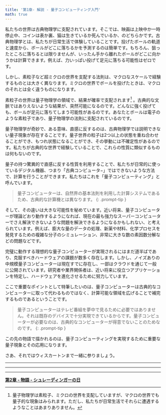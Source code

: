 ```yaml
---
title: '第1章- 解説 - 量子コンピューティング入門'
math: true
---
```


私たちの世界は古典物理学に支配されています。そこでは、映画は上映中か一時停止中、コインは表か裏、猫は生きているか死んでいるか、のどちらかです。古典物理学とは、私たちが日常生活で体験していることです。投げたボールの軌道と速度から、ボールがどこに落ちるかを予測するのは簡単です。もちろん、狙ったところに落ちるとは限りませんが、いったん手から離れたボールがどこに向かうかは計算できます。例えば、力いっぱい投げて足元に落ちる可能性はゼロです。

しかし、素粒子など超ミクロの世界を支配する法則は、マクロなスケールで経験するものとは大きく異なります。ミクロの世界でボールを投げたときは、マクロのそれとは全く違うものになります。

素粒子の世界は量子物理学の領域で、結果が確率で支配されます[^fn-nth-1] 。古典的な文脈ではありえないような結果が、突然可能になるのです。どんなに強く投げても、ボールが足元に落ちてしまう可能性があるのです。あなたとボールは電子のような素粒子であり、量子物理学の法則に支配されているのです。

[^fn-nth-1]: 量子物理学は素粒子、ミクロの世界を支配していますが、マクロの世界でも量子的な現象はみられます。ただし、私たちが日常生活でそれらに遭遇するようなことはあまりありません。

量子物理学が奇妙で、ある意味、直感に反するのは、古典物理学では説明できない量子現象が存在することです。量子世界の粒子は2つ以上の状態を重ね合わせることができ、もつれ状態になることができ、その挙動には不確定性があるのです。私たちが古典的な世界で経験していることで、これらの性質に類似するものは何もないのです。

量子の持つ驚異的で直感に反する性質を利用することで、私たちが日常的に使っているデジタル機器、つまり「古典コンピュータ−」ではできないような方法で、計算を行うことができます。私たちはこれを「量子コンピューティング」と呼んでいます。

>量子コンピューターは、自然界の基本法則を利用した計算システムであるため、古典的な計算機とは異なります。
{: .prompt-tip }

そして、その違いは大きな可能性を秘めています。近い将来、量子コンピューターが理論どおり動作するようになれば、現在の最も強力なスーパーコンピューターでさえ解決できないような問題を解決できるようになるかもしれない、と考えられています。例えば、膨大な量のデータの処理、新薬や材料、化学プロセスを発見するための複雑な分子のシミュレーション、非常に大きな数の素因数分解などの問題などです。

完璧に動作する理想的な量子コンピューターが実現されるにはまだ道半ばであり、克服すべきハードウェアの課題が数多く存在します。しかし、ノイズありの中規模量子コンピューターは現在すでに存在し、一部はクラウドを通じて一般に公開されています。研究者や業界関係者は、近い将来に役立つアプリケーションを特定し、ハードウェアを進化させるために努力しています。

ここで重要なポイントとして特筆したいのは、量子コンピューターは古典的なコンピューターに取って代わるものではなく、計算可能な領域を広げることで補完するものであるということです。 

>量子コンピューターはテレビ番組を夢中で見るために必要ではありません。それは既存のデバイスで十分実現できているからです。量子コンピューターが必要なのは、古典的なコンピューターが得意でないことのためなのです。
{: .prompt-tip }


この先の物語で描かれるのは、量子コンピューティングを実現するために重要な量子現象とその応用になります。

さあ、それではウィスカートンまで一緒に参りましょう。

_____________________________


_____________________________


_____________________________



**[第2章 - 物語 - シュレーディンガーの日](https://quantum-kittens-ja.github.io/posts/CHAPTER-2-Story-Schr%C3%B6dinger-Day/)**

